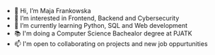 - 👋 Hi, I’m Maja Frankowska
- 👀 I’m interested in Frontend, Backend and Cybersecurity
- 🌃 I’m currently learning Python, SQL and Web development
- 📚 I'm doing a Computer Science Bachealor degree at PJATK
- 📫 I'm open to collaborating on projects and new job oppurtunities


<!---
majafrankowska/majafrankowska is a ✨ special ✨ repository because its `README.md` (this file) appears on your GitHub profile.
You can click the Preview link to take a look at your changes.
--->
